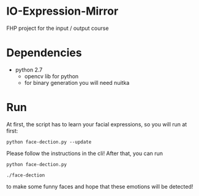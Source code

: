 # IO-Expression-Mirror
FHP project for the input / output course

# Dependencies
- python 2.7
  - opencv lib for python
  - for binary generation you will need nuitka

# Run
At first, the script has to learn your facial expressions, so you will run at first:
```shell
python face-dection.py --update
```
Please follow the instructions in the cli! After that, you can run
```shell
python face-dection.py
```
```shell
./face-dection
```
to make some funny faces and hope that these emotions will be detected!
